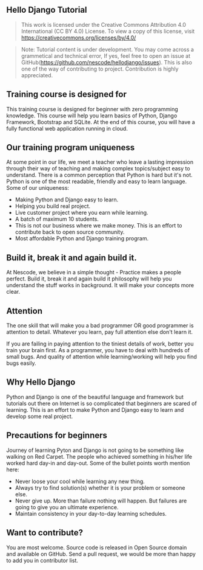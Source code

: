 ## Hello Django Tutorial
> This work is licensed under the Creative Commons Attribution 4.0 International (CC BY 4.0) License.
> To view a copy of this license, visit https://creativecommons.org/licenses/by/4.0/

> Note: Tutorial content is under development. You may come across a grammetical and technical error, If yes, feel free to open an issue at GitHub(https://github.com/nescode/hellodjango/issues). This is also one of the way of contributing to project. Contribution is highly appreciated.

## Training course is designed for
This training course is designed for beginner with zero programming knowledge. This course will help you learn basics of Python, Django Framework, Bootstrap and SQLite. At the end of this course, you will have a fully functional web application running in cloud.

## Our training program uniqueness
At some point in our life, we meet a teacher who leave a lasting impression through their way of teaching and making complex topics/subject easy to understand. There is a common perception that Python is hard but it's not. Python is one of the most readable, friendly and easy to learn language. Some of our uniqueness:
- Making Python and Django easy to learn.
- Helping you build real project.
- Live customer project where you earn while learning.
- A batch of maximum 10 students.
- This is not our business where we make money. This is an effort to contribute back to open source community.
- Most affordable Python and Django training program.

## Build it, break it and again build it.
At Nescode, we believe in a simple thought - Practice makes a people perfect. Build it, break it and again build it philosophy will help you understand the stuff works in background. It will make your concepts more clear.

## Attention
The one skill that will make you a bad programmer OR good programmer is attention to detail. Whatever you learn, pay full attention else don't learn it.

If you are failing in paying attention to the tiniest details of work, better you train your brain first. As a programmer, you have to deal with hundreds of small bugs. And quality of attention while learning/working will help you find bugs easily.

## Why Hello Django
Python and Django is one of the beautiful language and framework but tutorials out there on Internet is so complicated that beginners are scared of learning. This is an effort to make Python and Django easy to learn and develop some real project.

## Precautions for beginners
Journey of learning Pyton and Django is not going to be something like walking on Red Carpet. The people who achieved something in his/her life worked hard day-in and day-out. Some of the bullet points worth mention here:
- Never loose your cool while learning any new thing.
- Always try to find solution(s) whether it is your problem or someone else.
- Never give up. More than failure nothing will happen. But failures are going to give you an ultimate experience.
- Maintain consistency in your day-to-day learning schedules.

## Want to contribute?
You are most welcome. Source code is released in Open Source domain and available on GitHub. Send a pull request, we would be more than happy to add you in contributor list.
